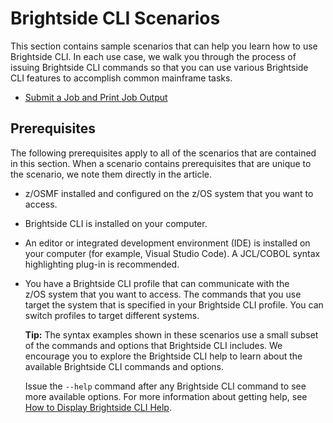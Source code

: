 # Brightside CLI Scenarios

This section contains sample scenarios that can help you learn how to
use Brightside CLI. In each use case, we walk you through the process of
issuing Brightside CLI commands so that you can use various Brightside
CLI features to accomplish common mainframe tasks.

  - [Submit a Job and Print Job Output](Submit-a-Job-and-Print-Job-Output_441193420.html)

## Prerequisites

The following prerequisites apply to all of the scenarios that are
contained in this section. When a scenario contains prerequisites that
are unique to the scenario, we note them directly in the article.

  - z/OSMF installed and configured on the z/OS system that you want to
    access.

  - Brightside CLI is installed on your computer.

  - An editor or integrated development environment (IDE) is installed
    on your computer (for example, Visual Studio Code). A JCL/COBOL
    syntax highlighting plug-in is recommended.

  - You have a Brightside CLI profile that can communicate with the
    z/OS system that you want to access. The commands that you
    use target the system that is specified in your Brightside
    CLI profile. You can switch profiles to target different
    systems.
    
    **Tip:** The syntax examples shown in these scenarios use a small
    subset of the commands and options that Brightside CLI includes. We
    encourage you to explore the Brightside CLI help to learn about the
    available Brightside CLI commands and options.
    
    Issue the `--help` command after any Brightside CLI command to see
    more available options. For more information about getting help, see
    [How to Display Brightside CLI Help](./topics/cli-howtodisplaybrightsidehelp.md).
    
    